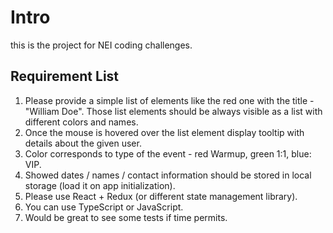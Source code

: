 # Intro

this is the project for NEI coding challenges.

## Requirement List

1. Please provide a simple list of elements like the red one with the title - "William Doe". Those list elements should be always visible as a list with different colors and names.
2. Once the mouse is hovered over the list element display tooltip with details about the given user.
3. Color corresponds to type of the event - red Warmup, green 1:1, blue: VIP.
4. Showed dates / names / contact information should be stored in local storage (load it on app initialization).
5. Please use React + Redux (or different state management library).
6. You can use TypeScript or JavaScript.
7. Would be great to see some tests if time permits.

